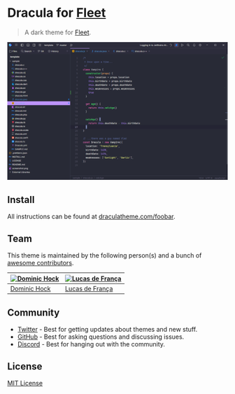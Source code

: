 # Dracula for [Fleet](https://www.jetbrains.com/fleet/)

> A dark theme for [Fleet](https://www.jetbrains.com/fleet/).

![Screenshot](./screenshot.png)

## Install

All instructions can be found at [draculatheme.com/foobar](https://draculatheme.com/fleet).

## Team

This theme is maintained by the following person(s) and a bunch of [awesome contributors](https://github.com/dracula/fleet/graphs/contributors).

| [![Dominic Hock](https://github.com/subtixx.png?size=100)](https://github.com/subtixx) | [![Lucas de França](https://github.com/luxonauta.png?size=100)](https://github.com/luxonauta) |
| ---------------------------------------------------------------------------------------- | --------------------------------------------------------------------------------------------- |
| [Dominic Hock](https://github.com/subtixx)                                               | [Lucas de França](https://github.com/luxonauta)                                               |

## Community

- [Twitter](https://twitter.com/draculatheme) - Best for getting updates about themes and new stuff.
- [GitHub](https://github.com/dracula/dracula-theme/discussions) - Best for asking questions and discussing issues.
- [Discord](https://draculatheme.com/discord-invite) - Best for hanging out with the community.

## License

[MIT License](./LICENSE)
